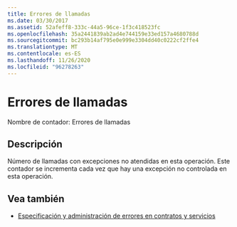 ```yaml
---
title: Errores de llamadas
ms.date: 03/30/2017
ms.assetid: 52afeff8-333c-44a5-96ce-1f3c418523fc
ms.openlocfilehash: 35a2441839ab2ad4e744159e33ed157a4680788d
ms.sourcegitcommit: bc293b14af795e0e999e3304dd40c0222cf2ffe4
ms.translationtype: MT
ms.contentlocale: es-ES
ms.lasthandoff: 11/26/2020
ms.locfileid: "96278263"
---
```

# <a name="calls-failed"></a>Errores de llamadas

Nombre de contador: Errores de llamadas  
  
## <a name="description"></a>Descripción  

 Número de llamadas con excepciones no atendidas en esta operación. Este contador se incrementa cada vez que hay una excepción no controlada en esta operación.  
  
## <a name="see-also"></a>Vea también

- [Especificación y administración de errores en contratos y servicios](../../specifying-and-handling-faults-in-contracts-and-services.md)

